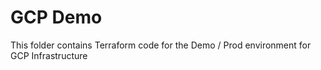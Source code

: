 # GCP Demo
This folder contains Terraform code for the Demo / Prod environment for GCP Infrastructure